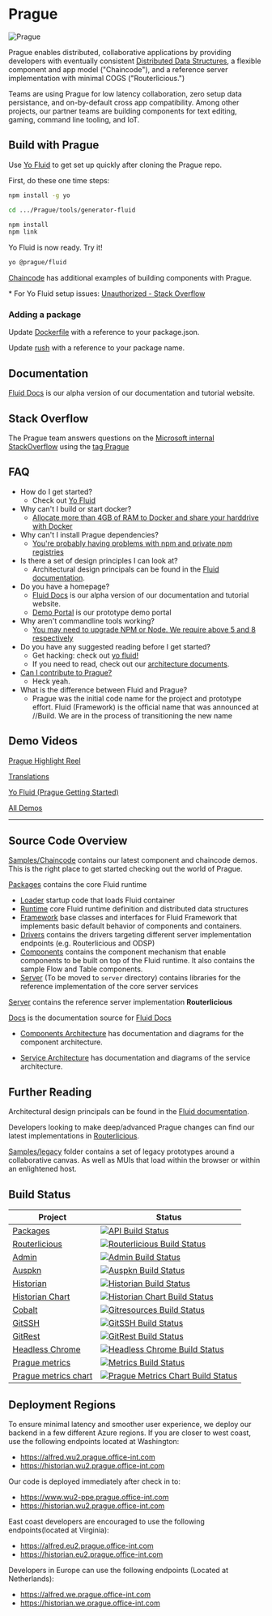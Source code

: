 # Prague

![Prague](http://wallpapers-best.com/uploads/posts/2015-09/18_prague.jpg)

Prague enables distributed, collaborative applications by providing developers with eventually consistent [Distributed
Data Structures](https://praguedocs.azurewebsites.net/get-started/dds.html), a flexible component and app model
("Chaincode"), and a reference server implementation with minimal COGS ("Routerlicious.")

Teams are using Prague for low latency collaboration, zero setup data persistance, and on-by-default cross app
compatibility. Among other projects, our partner teams are building components for text editing, gaming, command line
tooling, and IoT.

## Build with Prague

Use [Yo Fluid](./tools/generator-fluid/README.md) to get set up quickly after cloning the Prague repo.

First, do these one time steps:

````bash
npm install -g yo

cd .../Prague/tools/generator-fluid

npm install
npm link
````

Yo Fluid is now ready. Try it!

````bash
yo @prague/fluid
````

[Chaincode](./samples/chaincode/README.md) has additional examples of building components with Prague.

\* For Yo Fluid setup issues: [Unauthorized - Stack Overflow](https://stackoverflow.microsoft.com/questions/137930/npm-install-fails-with-auth-issues/137931#137931)

### Adding a package

Update [Dockerfile](.\server\routerlicious\Dockerfile) with a reference to your package.json.  

Update  [rush](./rush.json) with a reference to your package name.

## Documentation

[Fluid Docs](https://praguedocs.azurewebsites.net/) is our alpha version of our documentation and tutorial website.

## Stack Overflow

The Prague team answers questions on the [Microsoft internal StackOverflow](https://stackoverflow.microsoft.com/) using
the [tag Prague](https://stackoverflow.microsoft.com/questions/tagged/prague)

## FAQ

* How do I get started?
  * Check out [Yo Fluid](./tools/generator-fluid/README.md)
* Why can't I build or start docker?
  * [Allocate more than 4GB of RAM to Docker and share your harddrive with Docker](https://stackoverflow.microsoft.com/questions/137472/im-getting-docker-build-error-number-137)
* Why can't I install Prague dependencies?
  * [You're probably having problems with npm and private npm registries](https://stackoverflow.microsoft.com/questions/137930/npm-install-fails-with-auth-issues/137931#137931)
* Is there a set of design principles I can look at?
  * Architectural design principals can be found in the [Fluid documentation](https://praguedocs.azurewebsites.net/architecture/readme.html).
* Do you have a homepage?
  * [Fluid Docs](https://praguedocs.azurewebsites.net/) is our alpha version of our documentation and tutorial website.
  * [Demo Portal](https://www.wu2-ppe.prague.office-int.com) is our prototype demo portal
* Why aren't commandline tools working?
  * [You may need to upgrade NPM or Node. We require above 5 and 8 respectively](https://stackoverflow.microsoft.com/questions/138019/yo-prague-fails-with-insight-track-firstcmd-args-slice0-2/138020#138020)
* Do you have any suggested reading before I get started?
  * Get hacking: check out [yo fluid!](./tools/generator-fluid/README.md)
  * If you need to read, check out our [architecture documents](https://praguedocs.azurewebsites.net/architecture/readme.html).
* [Can I contribute to Prague?](https://stackoverflow.microsoft.com/questions/126025/can-i-contribute-to-the-prague-codebase/126026#126026)
  * Heck yeah.
* What is the difference between Fluid and Prague?
  * Prague was the initial code name for the project and prototype effort. Fluid (Framework) is the official name that was announced at //Build. We are in the process of transitioning the new name

## Demo Videos

[Prague Highlight Reel](https://msit.microsoftstream.com/video/fde32402-b458-431e-b223-26a4cdfc350c)

[Translations](https://msit.microsoftstream.com/video/baf075cb-8718-4b16-aa73-400b64766317)

[Yo Fluid (Prague Getting Started)](https://msit.microsoftstream.com/video/95532bfa-919e-4233-943e-55faaf418234)

[All Demos](https://msit.microsoftstream.com/channel/de63dd15-b6a2-4237-9fbc-2a2629b12fbc)

---

## Source Code Overview

[Samples/Chaincode](./samples/chaincode) contains our latest component and chaincode demos. This is the right place to get started checking out the world of Prague.

[Packages](./packages) contains the core Fluid runtime

* [Loader](./packages/loader) startup code that loads Fluid container
* [Runtime](./packages/runtime) core Fluid runtime definition and distributed data structures
* [Framework](./packages/framework) base classes and interfaces for Fluid Framework that implements basic default behavior of components and containers.
* [Drivers](./packages/drivers) contains the drivers targeting different server implementation endpoints (e.g. Routerlicious and ODSP)
* [Components](./packages/components) contains the component mechanism that enable components to be built on top of the Fluid runtime.  It also contains the sample Flow and Table components.
* [Server](./packages/server) (To be moved to `server` directory) contains libraries for the reference implementation of the core server services

[Server](./server) contains the reference server implementation **Routerlicious**

[Docs](./docs) is the documentation source for [Fluid Docs](https://praguedocs.azurewebsites.net/)

* [Components Architecture](./docs/architecture/components) has documentation and diagrams for the component
  architecture.

* [Service Architecture](https://praguedocs.azurewebsites.net/architecture/readme.html) has documentation and diagrams of the service architecture.

## Further Reading

Architectural design principals can be found in the [Fluid documentation](https://praguedocs.azurewebsites.net/architecture/readme.html).

Developers looking to make deep/advanced Prague changes can find our latest implementations in [Routerlicious](./server/routerlicious).

[Samples/legacy](./samples/experiments/legacy) folder contains a set of legacy prototypes around a collaborative canvas. As well as MUIs that load within the browser or within an enlightened host.

## Build Status

|Project|Status|
|-------|------|
|[Packages](./packages)|[![API Build Status](https://offnet.visualstudio.com/_apis/public/build/definitions/0a22f611-6a4a-4416-a1bb-53ed7284aa21/10/badge)](https://offnet.visualstudio.com/officenet/_build/index?definitionId=10)|
|[Routerlicious](./server/routerlicious)|[![Routerlicious Build Status](https://offnet.visualstudio.com/_apis/public/build/definitions/0a22f611-6a4a-4416-a1bb-53ed7284aa21/3/badge)](https://offnet.visualstudio.com/officenet/_build/index?definitionId=3)|
|[Admin](./server/admin)|[![Admin Build Status](https://offnet.visualstudio.com/_apis/public/build/definitions/0a22f611-6a4a-4416-a1bb-53ed7284aa21/17/badge)](https://offnet.visualstudio.com/officenet/_build/index?definitionId=17)|
|[Auspkn](./server/auspkn)|[![Auspkn Build Status](https://offnet.visualstudio.com/officenet/_apis/build/status/server/server%20-%20auspkn?branchName=master)](https://offnet.visualstudio.com/officenet/_build/index?definitionId=25)
|[Historian](./server/historian)|[![Historian Build Status](https://offnet.visualstudio.com/_apis/public/build/definitions/0a22f611-6a4a-4416-a1bb-53ed7284aa21/7/badge)](https://offnet.visualstudio.com/officenet/_build/index?definitionId=7)|
|[Historian Chart](./server/charts/historian)|[![Historian Chart Build Status](https://offnet.visualstudio.com/_apis/public/build/definitions/0a22f611-6a4a-4416-a1bb-53ed7284aa21/13/badge)](https://offnet.visualstudio.com/officenet/_build/index?definitionId=13)|
|[Cobalt](https://offnet.visualstudio.com/officenet/_git/cobalt-netcore)|[![Gitresources Build Status](https://offnet.visualstudio.com/_apis/public/build/definitions/0a22f611-6a4a-4416-a1bb-53ed7284aa21/12/badge)](https://offnet.visualstudio.com/officenet/_build/index?definitionId=12)|
|[GitSSH](./server/gitssh)|[![GitSSH Build Status](https://offnet.visualstudio.com/_apis/public/build/definitions/0a22f611-6a4a-4416-a1bb-53ed7284aa21/5/badge)](https://offnet.visualstudio.com/officenet/_build/index?definitionId=5)|
|[GitRest](./server/gitrest)|[![GitRest Build Status](https://offnet.visualstudio.com/_apis/public/build/definitions/0a22f611-6a4a-4416-a1bb-53ed7284aa21/8/badge)](https://offnet.visualstudio.com/officenet/_build/index?definitionId=8)|
|[Headless Chrome](./tools/headless-chrome)|[![Headless Chrome Build Status](https://offnet.visualstudio.com/_apis/public/build/definitions/0a22f611-6a4a-4416-a1bb-53ed7284aa21/19/badge)](https://offnet.visualstudio.com/officenet/_build/index?definitionId=19)|
|[Prague metrics](./tools/prague-metrics)|[![Metrics Build Status](https://offnet.visualstudio.com/_apis/public/build/definitions/0a22f611-6a4a-4416-a1bb-53ed7284aa21/20/badge)](https://offnet.visualstudio.com/officenet/_build/index?definitionId=20)|
|[Prague metrics chart](./server/charts/prague-metrics)|[![Prague Metrics Chart Build Status](https://offnet.visualstudio.com/_apis/public/build/definitions/0a22f611-6a4a-4416-a1bb-53ed7284aa21/21/badge)](https://offnet.visualstudio.com/officenet/_build/index?definitionId=21)|

## Deployment Regions
To ensure minimal latency and smoother user experience, we deploy our backend in a few different Azure regions. If you are closer to west coast, use the following endpoints located at Washington:
* https://alfred.wu2.prague.office-int.com
* https://historian.wu2.prague.office-int.com

Our code is deployed immediately after check in to:
* https://www.wu2-ppe.prague.office-int.com
* https://historian.wu2.prague.office-int.com

East coast developers are encouraged to use the following endpoints(located at Virginia):
* https://alfred.eu2.prague.office-int.com
* https://historian.eu2.prague.office-int.com

Developers in Europe can use the following endpoints (Located at Netherlands):
* https://alfred.we.prague.office-int.com
* https://historian.we.prague.office-int.com
